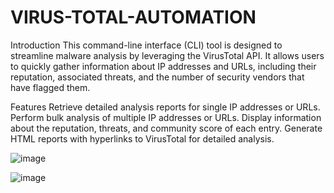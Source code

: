 # VIRUS-TOTAL-AUTOMATION


Introduction
This command-line interface (CLI) tool is designed to streamline malware analysis by leveraging the VirusTotal API. It allows users to quickly gather information about IP addresses and URLs, including their reputation, associated threats, and the number of security vendors that have flagged them.

Features
Retrieve detailed analysis reports for single IP addresses or URLs.
Perform bulk analysis of multiple IP addresses or URLs.
Display information about the reputation, threats, and community score of each entry.
Generate HTML reports with hyperlinks to VirusTotal for detailed analysis.

![image](https://github.com/SriramRayala/VIRUS-TOTAL-AUTOMATION/assets/78687650/ee888018-b7d2-4340-90e4-50f0ce04cb93)

![image](https://github.com/SriramRayala/VIRUS-TOTAL-AUTOMATION/assets/78687650/6f530f0f-f89e-44e4-91d7-926ad08c850c)

